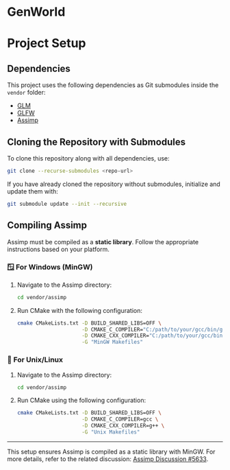# GenWorld

# Project Setup

## Dependencies
This project uses the following dependencies as Git submodules inside the `vendor` folder:

- [GLM](https://github.com/g-truc/glm)
- [GLFW](https://github.com/glfw/glfw)
- [Assimp](https://github.com/assimp/assimp)

## Cloning the Repository with Submodules
To clone this repository along with all dependencies, use:

```sh
git clone --recurse-submodules <repo-url>
```

If you have already cloned the repository without submodules, initialize and update them with:

```sh
git submodule update --init --recursive
```

## Compiling Assimp

Assimp must be compiled as a **static library**. Follow the appropriate instructions based on your platform.

### 🪟 For Windows (MinGW)

1. Navigate to the Assimp directory:

   ```sh
   cd vendor/assimp
   ```

2. Run CMake with the following configuration:

   ```sh
   cmake CMakeLists.txt -D BUILD_SHARED_LIBS=OFF \
                        -D CMAKE_C_COMPILER="C:/path/to/your/gcc/bin/gcc.exe" \
                        -D CMAKE_CXX_COMPILER="C:/path/to/your/gcc/bin/g++.exe" \
                        -G "MinGW Makefiles"
   ```

### 🐧 For Unix/Linux

1. Navigate to the Assimp directory:

   ```sh
   cd vendor/assimp
   ```

2. Run CMake using the following configuration:

   ```sh
   cmake CMakeLists.txt -D BUILD_SHARED_LIBS=OFF \
                        -D CMAKE_C_COMPILER=gcc \
                        -D CMAKE_CXX_COMPILER=g++ \
                        -G "Unix Makefiles"
   ```

---

This setup ensures Assimp is compiled as a static library with MinGW. For more details, refer to the related discussion: [Assimp Discussion #5633](https://github.com/assimp/assimp/discussions/5633).

